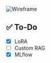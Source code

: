 ![Wireframe](https://raw.githubusercontent.com/Desire32/lora-ml-transfomers/main/cache/wireframe.png)

## ✅ To-Do

- [x] LoRA
- [ ] Custom RAG
- [x] MLflow
